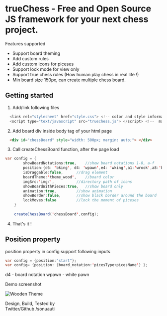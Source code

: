 # trueChess - Free and Open Source JS framework for your next chess project.

Features supported
- Support board theming
- Add custom rules
- Add custom icons for piceses 
- Support lock mode for view only
- Support true chess rules (How human play chess in real life !)
- Min board size 150px, can create multiple chess board.


## Getting started

1.  Add/link following files
```java
  <link rel="stylesheet" href="style.css"> <!-- color and style information -->
  <script type="text/javascript" src="truechess.js"> </script> <!--  main js file -->
```

2.  Add board div inside body tag of your html page

```html
  <div id="chessBoard" style="width: 500px; margin: auto;"> </div>
```

3.  Call createChessBoard function, after the page load

```java
var config = {
		showBoardNotations:true,	//show board notations 1-8, a-f
		position:{d6: 'bking', d4: 'wpawn',e4: 'wking',a1:'wrook',a8:'brook'}, // either "start" or position object
		isDraggable:false,		//drag element			
		boardTheme:'theme_wood',	//board color
		imgSrc:'img/',			//directory path of icons
		showBoardWithPieces:true,	//show board only
		animation:true, 		//show animation 
		showBorder:false,		//show black border around the board
		lockMoves:false			//lock the moment of piceses
	}
		
	createChessBoard('chessBoard',config);
 ```
 
4.  That's it !

## Position property

position property in config support following inputs

```java
var config = {position:"start"};
var config= {position: {board_notation:'picesType+picesName'} };
```
	
d4 - board notation
wpawn  - white pawn



Demo screenshot

![Wooden Theme](https://github.com/sonuauti/trueChess/blob/main/examples/screenshot.png)


Design, Build, Tested by   
Twitter/Github /sonuauti
